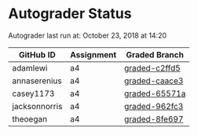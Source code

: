 # Autograder Status
Autograder last run at: October 23, 2018 at 14:20

| GitHub ID | Assignment | Graded Branch |
|-----------|------------|---------------|
| adamlewi | a4 | [graded-c2ffd5](https://github.com/Fall2018COMP401-001/a4-adamlewi/tree/graded-c2ffd5) | 
| annaserenius | a4 | [graded-caace3](https://github.com/Fall2018COMP401-001/a4-annaserenius/tree/graded-caace3) | 
| casey1173 | a4 | [graded-65571a](https://github.com/Fall2018COMP401-001/a4-casey1173/tree/graded-65571a) | 
| jacksonnorris | a4 | [graded-962fc3](https://github.com/Fall2018COMP401-001/a4-jacksonnorris/tree/graded-962fc3) | 
| theoegan | a4 | [graded-8fe697](https://github.com/Fall2018COMP401-001/a4-theoegan/tree/graded-8fe697) | 

